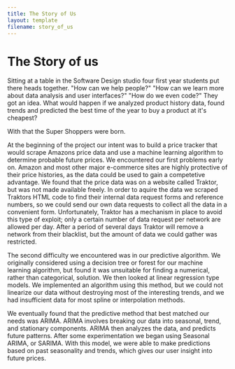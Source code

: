 ```yaml
---
title: The Story of Us
layout: template
filename: story_of_us
--- 
```


# The Story of us

Sitting at a table in the Software Design studio four first year students put there heads together. "How can we help people?" "How can we learn more about data analysis and user interfaces?" "How do we even code?" They got an idea. What would happen if we analyzed product history data, found trends and predicted the best time of the year to buy a product at it's cheapest?

With that the Super Shoppers were born.

At the beginning of the project our intent was to build a price tracker that would scrape Amazons price data and use a machine learning algorithm to determine probable future prices. We encountered our first problems early on. Amazon and most other major e-commerce sites are highly protective of their price histories, as the data could be used to gain a competetive advantage. We found that the price data was on a website called Traktor, but was not made available freely. In order to aquire the data we scraped Traktors HTML code to find their internal data request forms and reference numbers, so we could send our own data requests to collect all the data in a convenient form. Unfortunately, Traktor has a mechanism in place to avoid this type of exploit; only a certain number of data request per network are allowed per day. After a period of several days Traktor will remove a network from their blacklist, but the amount of data we could gather was restricted.

The second difficulty we encountered was in our predictive algorithm. We originally considered using a decision tree or forest for our machine learning algorithm, but found it was unsuitable for finding a numerical, rather than categorical, solution. We then looked at linear regression type models. We implemented an algorithm using this method, but we could not linearize our data without destroying most of the interesting trends, and we had insufficient data for most spline or interpolation methods.

We eventually found that the predictive method that best matched our needs was ARIMA. ARIMA involves breaking our data into seasonal, trend, and stationary components. ARIMA then analyzes the data, and predicts future patterns. After some experimentation we began using Seasonal ARIMA, or SARIMA. With this model, we were able to make predictions based on past seasonality and trends, which gives our user insight into future prices.


